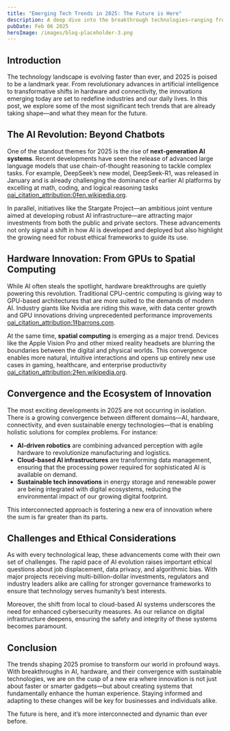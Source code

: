```yaml
---
title: "Emerging Tech Trends in 2025: The Future is Here"
description: A deep dive into the breakthrough technologies—ranging from next-generation AI to cutting-edge hardware—that are reshaping our world in 2025.
pubDate: Feb 06 2025
heroImage: /images/blog-placeholder-3.png
---
```


## Introduction

The technology landscape is evolving faster than ever, and 2025 is poised to be a landmark year. From revolutionary advances in artificial intelligence to transformative shifts in hardware and connectivity, the innovations emerging today are set to redefine industries and our daily lives. In this post, we explore some of the most significant tech trends that are already taking shape—and what they mean for the future.

## The AI Revolution: Beyond Chatbots

One of the standout themes for 2025 is the rise of **next-generation AI systems**. Recent developments have seen the release of advanced large language models that use chain-of-thought reasoning to tackle complex tasks. For example, DeepSeek’s new model, DeepSeek-R1, was released in January and is already challenging the dominance of earlier AI platforms by excelling at math, coding, and logical reasoning tasks  [oai_citation_attribution:0‡en.wikipedia.org](https://en.wikipedia.org/wiki/2025_in_artificial_intelligence).

In parallel, initiatives like the Stargate Project—an ambitious joint venture aimed at developing robust AI infrastructure—are attracting major investments from both the public and private sectors. These advancements not only signal a shift in how AI is developed and deployed but also highlight the growing need for robust ethical frameworks to guide its use.

## Hardware Innovation: From GPUs to Spatial Computing

While AI often steals the spotlight, hardware breakthroughs are quietly powering this revolution. Traditional CPU-centric computing is giving way to GPU-based architectures that are more suited to the demands of modern AI. Industry giants like Nvidia are riding this wave, with data center growth and GPU innovations driving unprecedented performance improvements  [oai_citation_attribution:1‡barrons.com](https://www.barrons.com/articles/nvidia-stock-price-2025-chips-outlook-8369e596).

At the same time, **spatial computing** is emerging as a major trend. Devices like the Apple Vision Pro and other mixed reality headsets are blurring the boundaries between the digital and physical worlds. This convergence enables more natural, intuitive interactions and opens up entirely new use cases in gaming, healthcare, and enterprise productivity  [oai_citation_attribution:2‡en.wikipedia.org](https://en.wikipedia.org/wiki/2020s).

## Convergence and the Ecosystem of Innovation

The most exciting developments in 2025 are not occurring in isolation. There is a growing convergence between different domains—AI, hardware, connectivity, and even sustainable energy technologies—that is enabling holistic solutions for complex problems. For instance:

- **AI-driven robotics** are combining advanced perception with agile hardware to revolutionize manufacturing and logistics.
- **Cloud-based AI infrastructures** are transforming data management, ensuring that the processing power required for sophisticated AI is available on demand.
- **Sustainable tech innovations** in energy storage and renewable power are being integrated with digital ecosystems, reducing the environmental impact of our growing digital footprint.

This interconnected approach is fostering a new era of innovation where the sum is far greater than its parts.

## Challenges and Ethical Considerations

As with every technological leap, these advancements come with their own set of challenges. The rapid pace of AI evolution raises important ethical questions about job displacement, data privacy, and algorithmic bias. With major projects receiving multi-billion-dollar investments, regulators and industry leaders alike are calling for stronger governance frameworks to ensure that technology serves humanity’s best interests.

Moreover, the shift from local to cloud-based AI systems underscores the need for enhanced cybersecurity measures. As our reliance on digital infrastructure deepens, ensuring the safety and integrity of these systems becomes paramount.

## Conclusion

The trends shaping 2025 promise to transform our world in profound ways. With breakthroughs in AI, hardware, and their convergence with sustainable technologies, we are on the cusp of a new era where innovation is not just about faster or smarter gadgets—but about creating systems that fundamentally enhance the human experience. Staying informed and adapting to these changes will be key for businesses and individuals alike.

The future is here, and it’s more interconnected and dynamic than ever before.